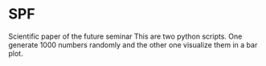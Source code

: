 # SPF
Scientific paper of the future seminar
This are two python scripts. One generate 1000 numbers randomly and the other one visualize them in a bar plot.
